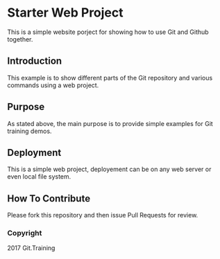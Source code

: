 # Starter Web Project

This is a simple website porject for showing how to use Git and Github together.

## Introduction

This example is to show different parts of the Git repository and various commands using a web project.

## Purpose

As stated above, the main purpose is to provide simple examples for Git training demos.

## Deployment

This is a simple web project, deployement can be on any web server or even local file system.

## How To Contribute

Please fork this repository and then issue Pull Requests for review.

### Copyright

2017 Git.Training